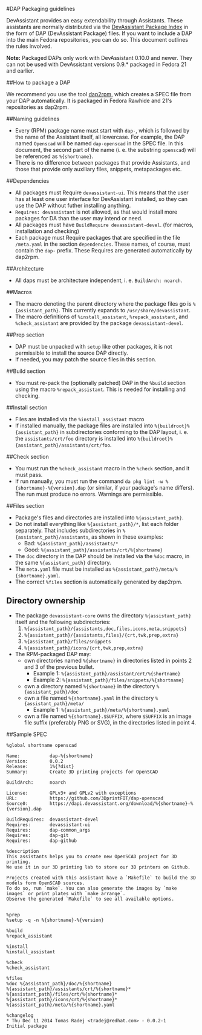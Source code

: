 #DAP Packaging guidelines

DevAssistant provides an easy extendability through Assistants. These
assistants are normally distributed via the [DevAssistant Package
Index](https://dapi.devassistant.org) in the form of DAP (DevAssistant Package)
files. If you want to include a DAP into the main Fedora repositories, you can
do so. This document outlines the rules involved.

**Note:** Packaged DAPs only work with DevAssistant 0.10.0 and newer. They can
not be used with DevAssistant versions 0.9.\* packaged in Fedora 21 and
earlier.

##How to package a DAP

We recommend you use the tool
[dap2rpm](https://github.com/devassistant/dap2rpm), which creates a SPEC file
from your DAP automatically. It is packaged in Fedora Rawhide and 21's
repositories as dap2rpm.

##Naming guidelines

* Every (RPM) package name must start with ``dap-``, which is followed by the
  name of the Assistant itself, all lowercase. For example, the DAP named
  ``Openscad`` will be named ``dap-openscad`` in the SPEC file. In this
  document, the second part of the name (i. e. the substring ``openscad``) will
  be referenced as ``%{shortname}``.
* There is no difference between packages that provide Assistants, and those
  that provide only auxiliary files, snippets, metapackages etc.

##Dependencies

* All packages must Require ``devassistant-ui``. This means that the user has
  at least one user interface for DevAssistant installed, so they can use the
  DAP without futher installing anything.
* ``Requires: devassistant`` is not allowed, as that would install more
  packages for DA than the user may intend or need.
* All packages must have ``BuildRequire devassistant-devel``. (for macros,
  installation and checking)
* Each package must Require packages that are specified in the file
  ``/meta.yaml`` in the section ``dependencies``. These names, of course, must
  contain the ``dap-`` prefix. These Requires are generated automatically by
  dap2rpm.

##Architecture

* All daps must be architecture independent, i. e. ``BuildArch: noarch``.

##Macros

* The macro denoting the parent directory where the package files go is
  ``%{assistant_path}``. This currently expands to ``/usr/share/devassistant``.
* The macro definitions of ``%install_assistant``, ``%repack_assistant``, and
  ``%check_assistant`` are provided by the package ``devassistant-devel``.

##Prep section

* DAP must be unpacked with ``setup`` like other packages, it is not
  permissible to install the source DAP directly.
* If needed, you may patch the source files in this section.

##Build section

* You must re-pack the (optionally patched) DAP in the ``%build`` section using
  the macro ``%repack_assistant``. This is needed for installing and checking.

##Install section

* Files are installed via the ``%install_assistant`` macro
* If installed manually, the package files are installed into
  ``%{buildroot}%{assistant_path}`` in subdirectories conforming to the DAP
  layout, i. e. the ``assistants/crt/foo`` directory is installed into
  ``%{buildroot}%{assistant_path}/assistants/crt/foo``.

##Check section

* You must run the ``%check_assistant`` macro in the ``%check`` section, and
  it must pass.
* If run manually, you must run the command ``da pkg lint -w
  %{shortname}-%{version}.dap`` (or similar, if your package's name differs).
  The run must produce no errors. Warnings are permissible.

##Files section

* Package's files and directories are installed into ``%{assistant_path}``.
* Do not install everything like ``%{assistant_path}/*``, list each folder
  separately. That includes subdirectories in ``%{assistant_path}/assistants``,
  as shown in these examples:
    * Bad: ``%{assistant_path}/assistants/*``
    * Good: ``%{assistant_path}/assistants/crt/%{shortname}``
* The ``doc`` directory in the DAP should be installed via the ``%doc`` macro,
  in the same ``%{assistant_path}`` directory.
* The ``meta.yaml`` file must be installed as
  ``%{assistant_path}/meta/%{shortname}.yaml``.
* The correct ``%files`` section is automatically generated by dap2rpm.

## Directory ownership

* The package ``devassistant-core`` owns the directory ``%{assistant_path}``
  itself and the following subdirectories:
    1. ``%{assistant_path}/{assistants,doc,files,icons,meta,snippets}``
    2. ``%{assistant_path}/{assistants,files}/{crt,twk,prep,extra}``
    3. ``%{assistant_path}/files/snippets``
    4. ``%{assistant_path}/icons/{crt,twk,prep,extra}``
* The RPM-packaged DAP may:
    * own directories named ``%{shortname}`` in directories listed in points 2
      and 3 of the previous bullet.
        * Example 1: ``%{assistant_path}/assistant/crt/%{shortname}``
        * Example 2: ``%{assistant_path}/files/snippets/%{shortname}``
    * own a directory named ``%{shortname}`` in the directory
      ``%{assistant_path}/doc``
    * own a file named ``%{shortname}.yaml`` in the directory
      ``%{assistant_path}/meta/``
        * Example 1: ``%{assistant_path}/meta/%{shortname}.yaml``
    * own a file named ``%{shortname}.$SUFFIX``, where ``$SUFFIX`` is an image
      file suffix (preferably PNG or SVG), in the directories listed in point
      4.

##Sample SPEC

    %global shortname openscad

    Name:           dap-%{shortname}
    Version:        0.0.2
    Release:        1%{?dist}
    Summary:        Create 3D printing projects for OpenSCAD

    BuildArch:      noarch

    License:        GPLv3+ and GPLv2 with exceptions
    URL:            https://github.com/3DprintFIT/dap-openscad
    Source0:        https://dapi.devassistant.org/download/%{shortname}-%{version}.dap

    BuildRequires:  devassistant-devel
    Requires:       devassistant-ui
    Requires:       dap-common_args
    Requires:       dap-git
    Requires:       dap-github

    %description
    This assistants helps you to create new OpenSCAD project for 3D printing.
    We use it in our 3D printing lab to store our 3D printers on Github.

    Projects created with this assistant have a `Makefile` to build the 3D models form OpenSCAD sources.
    To do so, run `make`. You can also generate the images by `make images` or print plates with `make arrange`.
    Observe the generated `Makefile` to see all available options.


    %prep
    %setup -q -n %{shortname}-%{version}

    %build
    %repack_assistant

    %install
    %install_assistant

    %check
    %check_assistant

    %files
    %doc %{assistant_path}/doc/%{shortname}
    %{assistant_path}/assistants/crt/%{shortname}*
    %{assistant_path}/files/crt/%{shortname}*
    %{assistant_path}/icons/crt/%{shortname}*
    %{assistant_path}/meta/%{shortname}.yaml

    %changelog
    * Thu Dec 11 2014 Tomas Radej <tradej@redhat.com> - 0.0.2-1
    Initial package


